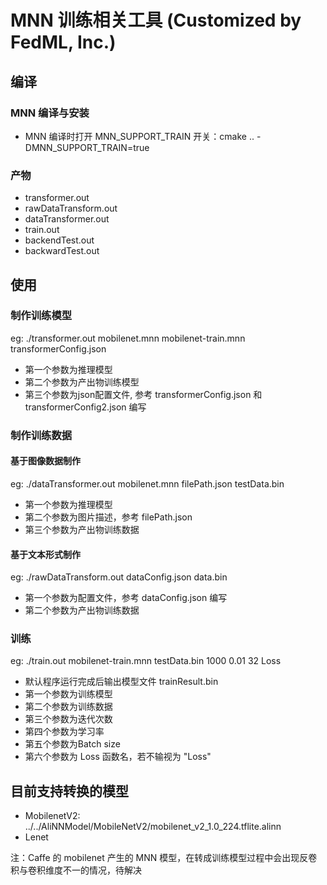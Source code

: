 # MNN 训练相关工具 (Customized by FedML, Inc.)

## 编译
### MNN 编译与安装
- MNN 编译时打开 MNN_SUPPORT_TRAIN 开关：cmake .. -DMNN_SUPPORT_TRAIN=true

### 产物
- transformer.out
- rawDataTransform.out
- dataTransformer.out
- train.out
- backendTest.out
- backwardTest.out


## 使用
### 制作训练模型
eg: ./transformer.out mobilenet.mnn mobilenet-train.mnn transformerConfig.json

- 第一个参数为推理模型
- 第二个参数为产出物训练模型
- 第三个参数为json配置文件, 参考 transformerConfig.json 和 transformerConfig2.json 编写

### 制作训练数据
#### 基于图像数据制作
eg: ./dataTransformer.out mobilenet.mnn filePath.json testData.bin

- 第一个参数为推理模型
- 第二个参数为图片描述，参考 filePath.json
- 第三个参数为产出物训练数据

#### 基于文本形式制作
eg: ./rawDataTransform.out dataConfig.json data.bin

- 第一个参数为配置文件，参考 dataConfig.json 编写
- 第二个参数为产出物训练数据

### 训练
eg: ./train.out mobilenet-train.mnn testData.bin 1000 0.01 32 Loss

- 默认程序运行完成后输出模型文件 trainResult.bin
- 第一个参数为训练模型
- 第二个参数为训练数据
- 第三个参数为迭代次数
- 第四个参数为学习率
- 第五个参数为Batch size
- 第六个参数为 Loss 函数名，若不输视为 "Loss"


## 目前支持转换的模型
- MobilenetV2: ../../AliNNModel/MobileNetV2/mobilenet_v2_1.0_224.tflite.alinn
- Lenet

注：Caffe 的 mobilenet 产生的 MNN 模型，在转成训练模型过程中会出现反卷积与卷积维度不一的情况，待解决
